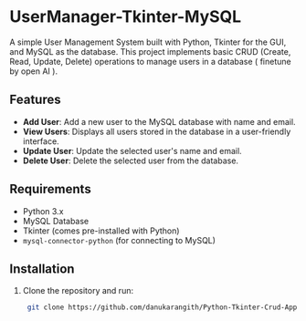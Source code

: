 # UserManager-Tkinter-MySQL

A simple User Management System built with Python, Tkinter for the GUI, and MySQL as the database. This project implements basic CRUD (Create, Read, Update, Delete) operations to manage users in a database ( finetune by open AI ).

## Features

- **Add User**: Add a new user to the MySQL database with name and email.
- **View Users**: Displays all users stored in the database in a user-friendly interface.
- **Update User**: Update the selected user's name and email.
- **Delete User**: Delete the selected user from the database.

## Requirements

- Python 3.x
- MySQL Database
- Tkinter (comes pre-installed with Python)
- `mysql-connector-python` (for connecting to MySQL)

## Installation

1. Clone the repository and run:

   ```bash
    git clone https://github.com/danukarangith/Python-Tkinter-Crud-Application.git
   
